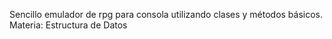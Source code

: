 Sencillo emulador de rpg para consola utilizando clases y métodos básicos.
Materia: Estructura de Datos
